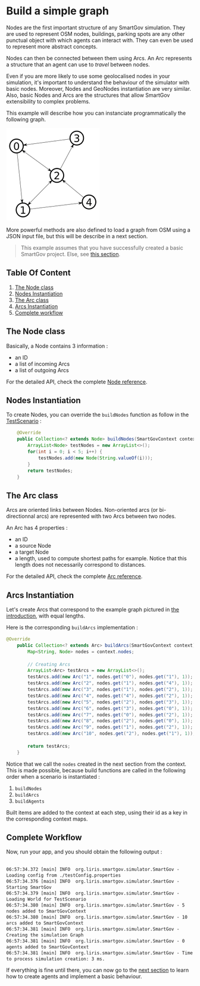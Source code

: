 # Build a simple graph

Nodes are the first important structure of any SmartGov simulation. They are
used to represent OSM nodes, buildings, parking spots are any other punctual
object with which agents can interact with. They can even be used to represent
more abstract concepts.

Nodes can then be connected between them using Arcs. An Arc represents a
structure that an agent can use to *travel* between nodes.

Even if you are more likely to use some geolocalised nodes in your simulation,
it's important to understand the behaviour of the simulator with basic nodes.
Moreover, Nodes and GeoNodes instantiation are very similar. Also, basic Nodes
and Arcs are the structures that allow SmartGov extensibility to complex
problems.

This example will describe how you can instanciate programmatically the
following graph.

<img src="simpleGraph.png" alt="Simple Graph Example" width="250"/>

More powerful methods are also defined to load a graph from OSM using a JSON
input file, but this will be describe in a next section.

> This example assumes that you have successfully created a basic SmartGov project. Else, see [this section](Create-a-SmartGov-project.md).

## Table Of Content
1. [The Node class](#the-node-class)
1. [Nodes Instantiation](#nodes-instantiation)
1. [The Arc class](#the-arc-class)
1. [Arcs Instantiation](#arcs-instantiation)
1. [Complete workflow](#complete-workflow)

## The Node class
Basically, a Node contains 3 information : 
- an ID
- a list of incoming Arcs
- a list of outgoing Arcs

For the detailed API, check the complete [Node
reference](https://smartgov-liris.github.io/SmartGovSimulator/org/liris/smartgov/simulator/core/environment/graph/Node.html).

## Nodes Instantiation

To create Nodes, you can override the `buildNodes` function as follow in the
[TestScenario](Create-a-SmartGov-project.md#create-a-scenario) :

```java
	@Override
	public Collection<? extends Node> buildNodes(SmartGovContext context) {
		ArrayList<Node> testNodes = new ArrayList<>();
		for(int i = 0; i < 5; i++) {
			testNodes.add(new Node(String.valueOf(i)));
		}
		return testNodes;
	}
```

## The Arc class
Arcs are oriented links between Nodes. Non-oriented arcs (or bi-directionnal arcs) are represented with two Arcs between two nodes.

An Arc has 4 properties : 
- an ID
- a source Node
- a target Node
- a length, used to compute shortest paths for example. Notice that this length does not necessarily correspond to distances.

For the detailed API, check the complete [Arc
reference](https://smartgov-liris.github.io/SmartGovSimulator/org/liris/smartgov/simulator/core/environment/graph/Arc.html).

## Arcs Instantiation
Let's create Arcs that correspond to the example graph pictured in [the introduction](#build-a-simple-graph), with equal lengths.

Here is the corresponding `buildArcs` implementation :

```java
@Override
	public Collection<? extends Arc> buildArcs(SmartGovContext context) {
		Map<String, Node> nodes = context.nodes;
		
		// Creating Arcs
		ArrayList<Arc> testArcs = new ArrayList<>();
		testArcs.add(new Arc("1", nodes.get("0"), nodes.get("1"), 1));
		testArcs.add(new Arc("2", nodes.get("1"), nodes.get("4"), 1));
		testArcs.add(new Arc("3", nodes.get("1"), nodes.get("2"), 1));
		testArcs.add(new Arc("4", nodes.get("4"), nodes.get("2"), 1));
		testArcs.add(new Arc("5", nodes.get("2"), nodes.get("3"), 1));
		testArcs.add(new Arc("6", nodes.get("3"), nodes.get("0"), 1));
		testArcs.add(new Arc("7", nodes.get("0"), nodes.get("2"), 1));
		testArcs.add(new Arc("8", nodes.get("2"), nodes.get("0"), 1));
		testArcs.add(new Arc("9", nodes.get("1"), nodes.get("2"), 1));
		testArcs.add(new Arc("10", nodes.get("2"), nodes.get("1"), 1));

		return testArcs;
	}
```

Notice that we call the `nodes` created in the next section from the context.
This is made possible, because build functions are called in the following
order when a scenario is instantiated :

1. `buildNodes`
2. `buildArcs`
3. `buildAgents`

Built items are added to the context at each step, using their id as a key in
the corresponding context maps.

## Complete Workflow

Now, run your app, and you should obtain the following output : 
```

06:57:34.372 [main] INFO  org.liris.smartgov.simulator.SmartGov - Loading config from ./testConfig.properties
06:57:34.376 [main] INFO  org.liris.smartgov.simulator.SmartGov - Starting SmartGov
06:57:34.379 [main] INFO  org.liris.smartgov.simulator.SmartGov - Loading World for TestScenario
06:57:34.380 [main] INFO  org.liris.smartgov.simulator.SmartGov - 5 nodes added to SmartGovContext
06:57:34.380 [main] INFO  org.liris.smartgov.simulator.SmartGov - 10 arcs added to SmartGovContext
06:57:34.381 [main] INFO  org.liris.smartgov.simulator.SmartGov - Creating the simulation Graph
06:57:34.381 [main] INFO  org.liris.smartgov.simulator.SmartGov - 0 agents added to SmartGovContext
06:57:34.381 [main] INFO  org.liris.smartgov.simulator.SmartGov - Time to process simulation creation: 3 ms.
```

If everything is fine until there, you can now go to the [next
section](Create-Agents.md) to learn how to create agents and implement a basic
behaviour.

